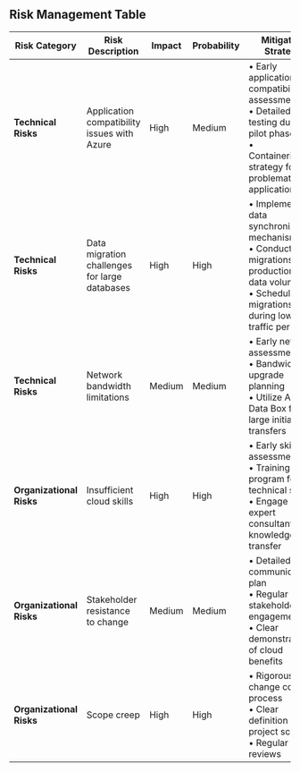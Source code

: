 ## Risk Management Table

| Risk Category | Risk Description | Impact | Probability | Mitigation Strategy | Contingency Plan |
|---------------|------------------|--------|------------|---------------------|------------------|
| **Technical Risks** | Application compatibility issues with Azure | High | Medium | • Early application compatibility assessments<br>• Detailed testing during pilot phase<br>• Containerization strategy for problematic applications | Add 20% buffer time for complex application migrations |
| **Technical Risks** | Data migration challenges for large databases | High | High | • Implement data synchronization mechanisms<br>• Conduct trial migrations with production-like data volumes<br>• Schedule migrations during low-traffic periods | Prepare rollback procedures and add 30% buffer for database migrations |
| **Technical Risks** | Network bandwidth limitations | Medium | Medium | • Early network assessment<br>• Bandwidth upgrade planning<br>• Utilize Azure Data Box for large initial transfers | Implement off-hours migration windows for bandwidth-intensive activities |
| **Organizational Risks** | Insufficient cloud skills | High | High | • Early skills assessment<br>• Training program for technical staff<br>• Engage Azure expert consultants for knowledge transfer | Budget for external consultants if skill gaps persist |
| **Organizational Risks** | Stakeholder resistance to change | Medium | Medium | • Detailed communication plan<br>• Regular stakeholder engagement<br>• Clear demonstration of cloud benefits | Executive sponsor escalation path for critical decisions |
| **Organizational Risks** | Scope creep | High | High | • Rigorous change control process<br>• Clear definition of project scope<br>• Regular scope reviews | Maintain backlog for post-project enhancements |
